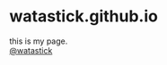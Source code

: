 # watastick.github.io
this is my page.  
<a href="https://watastick.github.io/" target=”_blank”>@watastick</a>
